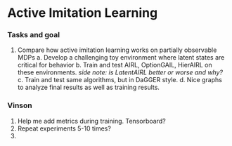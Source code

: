 # Active Imitation Learning

### Tasks and goal

1. Compare how active imitation learning works on partially observable MDPs
    a. Develop a challenging toy environment where latent states are critical for behavior
    b. Train and test AIRL, OptionGAIL, HierAIRL on these environments. *side note: is LatentAIRL better or worse and why?*
    c. Train and test same algorithms, but in DaGGER style.
    d. Nice graphs to analyze final results as well as training results.

### Vinson
1. Help me add metrics during training. Tensorboard?
2. Repeat experiments 5-10 times?
3. 